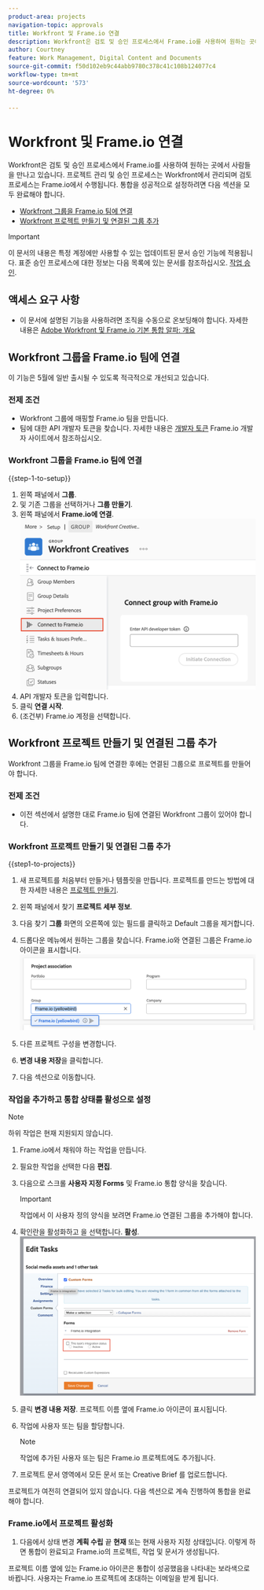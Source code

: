 ```yaml
---
product-area: projects
navigation-topic: approvals
title: Workfront 및 Frame.io 연결
description: Workfront은 검토 및 승인 프로세스에서 Frame.io를 사용하여 원하는 곳에서 사람들을 만나고 있습니다. 프로젝트 관리 및 승인 프로세스는 Workfront에서 관리되며 검토 프로세스는 Frame.io에서 수행됩니다.
author: Courtney
feature: Work Management, Digital Content and Documents
source-git-commit: f50d102eb9c44abb9780c378c41c108b124077c4
workflow-type: tm+mt
source-wordcount: '573'
ht-degree: 0%

---
```



# Workfront 및 Frame.io 연결

Workfront은 검토 및 승인 프로세스에서 Frame.io를 사용하여 원하는 곳에서 사람들을 만나고 있습니다. 프로젝트 관리 및 승인 프로세스는 Workfront에서 관리되며 검토 프로세스는 Frame.io에서 수행됩니다. 통합을 성공적으로 설정하려면 다음 섹션을 모두 완료해야 합니다.

* [Workfront 그룹을 Frame.io 팀에 연결](#connect-a-workfront-group-to-a-frameio-team)
* [Workfront 프로젝트 만들기 및 연결된 그룹 추가](#create-a-workfront-project-and-add-a-connected-group)

>[!IMPORTANT]
>
>이 문서의 내용은 특정 계정에만 사용할 수 있는 업데이트된 문서 승인 기능에 적용됩니다. 표준 승인 프로세스에 대한 정보는 다음 목록에 있는 문서를 참조하십시오. [작업 승인](/help/quicksilver/review-and-approve-work/manage-approvals/manage-approvals.md).

## 액세스 요구 사항

* 이 문서에 설명된 기능을 사용하려면 조직을 수동으로 온보딩해야 합니다. 자세한 내용은 [Adobe Workfront 및 Frame.io 기본 통합 알파: 개요](/help/quicksilver/product-announcements/betas/frame-io-wf-integration-alpha/frame-io-wf-integration-alpha-overview.md)


## Workfront 그룹을 Frame.io 팀에 연결

이 기능은 5월에 일반 출시될 수 있도록 적극적으로 개선되고 있습니다.

### 전제 조건

* Workfront 그룹에 매핑할 Frame.io 팀을 만듭니다.
* 팀에 대한 API 개발자 토큰을 찾습니다. 자세한 내용은 [개발자 토큰](https://developer.frame.io/docs/getting-started/authentication#developer-tokens) Frame.io 개발자 사이트에서 참조하십시오.

### Workfront 그룹을 Frame.io 팀에 연결

{{step-1-to-setup}}

1. 왼쪽 패널에서 **그룹**.
1. 및 기존 그룹을 선택하거나 **그룹 만들기**.
1. 왼쪽 패널에서 **Frame.io에 연결**.
   ![](assets/connect-frame-group.png)
1. API 개발자 토큰을 입력합니다.
1. 클릭 **연결 시작**.
1. (조건부) Frame.io 계정을 선택합니다.

## Workfront 프로젝트 만들기 및 연결된 그룹 추가

Workfront 그룹을 Frame.io 팀에 연결한 후에는 연결된 그룹으로 프로젝트를 만들어야 합니다.

### 전제 조건

* 이전 섹션에서 설명한 대로 Frame.io 팀에 연결된 Workfront 그룹이 있어야 합니다.

### Workfront 프로젝트 만들기 및 연결된 그룹 추가

{{step1-to-projects}}

1. 새 프로젝트를 처음부터 만들거나 템플릿을 만듭니다. 프로젝트를 만드는 방법에 대한 자세한 내용은 [프로젝트 만들기](/help/quicksilver/manage-work/projects/create-projects/create-project.md).

1. 왼쪽 패널에서 찾기 **프로젝트 세부 정보**.

1. 다음 찾기 **그룹** 화면의 오른쪽에 있는 필드를 클릭하고 Default 그룹을 제거합니다.

1. 드롭다운 메뉴에서 원하는 그룹을 찾습니다. Frame.io와 연결된 그룹은 Frame.io 아이콘을 표시합니다.
   ![](assets/add-frame-group.png)

1. 다른 프로젝트 구성을 변경합니다.

1. **변경 내용 저장**&#x200B;을 클릭합니다.

1. 다음 섹션으로 이동합니다.

### 작업을 추가하고 통합 상태를 활성으로 설정

>[!NOTE]
>
>하위 작업은 현재 지원되지 않습니다.


1. Frame.io에서 채워야 하는 작업을 만듭니다.

1. 필요한 작업을 선택한 다음 **편집**.

1. 다음으로 스크롤 **사용자 지정 Forms** 및 Frame.io 통합 양식을 찾습니다.

   >[!IMPORTANT]
   >
   >작업에서 이 사용자 정의 양식을 보려면 Frame.io 연결된 그룹을 추가해야 합니다.

1. 확인란을 활성화하고 을 선택합니다. **활성**.
   ![](assets/frame-custom-form.png)

1. 클릭 **변경 내용 저장**. 프로젝트 이름 옆에 Frame.io 아이콘이 표시됩니다.

1. 작업에 사용자 또는 팀을 할당합니다.

   >[!NOTE]
   >
   >작업에 추가된 사용자 또는 팀은 Frame.io 프로젝트에도 추가됩니다.

1. 프로젝트 문서 영역에서 모든 문서 또는 Creative Brief 를 업로드합니다.

프로젝트가 여전히 연결되어 있지 않습니다. 다음 섹션으로 계속 진행하여 통합을 완료해야 합니다.

### Frame.io에서 프로젝트 활성화

1. 다음에서 상태 변경 **계획 수립** 끝 **현재** 또는 현재 사용자 지정 상태입니다. 이렇게 하면 통합이 완료되고 Frame.io의 프로젝트, 작업 및 문서가 생성됩니다.

프로젝트 이름 옆에 있는 Frame.io 아이콘은 통합이 성공했음을 나타내는 보라색으로 바뀝니다. 사용자는 Frame.io 프로젝트에 초대하는 이메일을 받게 됩니다.